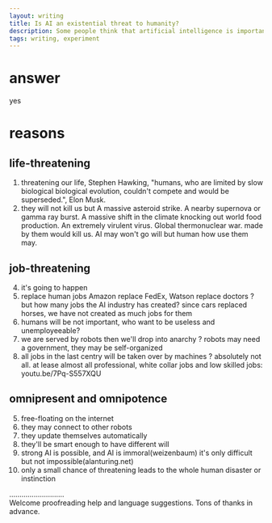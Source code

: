 ```yaml
---
layout: writing
title: Is AI an existential threat to humanity?
description: Some people think that artificial intelligence is important to the development of society, while others think that it has negative effects on society. Discuss both these views and give your opinion.
tags: writing, experiment
---
```


# answer
  yes

# reasons
## life-threatening
  1. threatening our life, Stephen Hawking, "humans, who are limited by slow biological biological evolution, couldn't compete and would be superseded.", Elon Musk.
  11. they will not kill us but A massive asteroid strike.  A nearby supernova or gamma ray burst.  A massive shift in the climate knocking out world food production.  An extremely virulent virus.  Global thermonuclear war. made by them would kill us. AI may won't go will but human how use them may.

## job-threatening
  4. it's going to happen
  2. replace human jobs Amazon replace FedEx, Watson replace doctors
  ? but how many jobs the AI industry has created? since cars replaced horses, we have not created as much jobs for them
  6. humans will be not important, who want to be useless and unemployeeable?
  3. we are served by robots then we'll drop into anarchy
  ? robots may need a government, they may be self-organized
  7. all jobs in the last centry will be taken over by machines
  ? absolutely not all. at lease almost all professional, white collar jobs and low skilled jobs: youtu.be/7Pq-S557XQU

## omnipresent and omnipotence 
  5. free-floating on the internet 
  8. they may connect to other robots
  10. they update themselves automatically
  9. they'll be smart enough to have different will 
  12. strong AI is possible, and AI is immoral(weizenbaum)
      it's only difficult but not impossible(alanturing.net)
  13. only a small chance of threatening leads to the whole human disaster or instinction

...........................     
Welcome proofreading help and language suggestions. Tons of thanks in advance.

